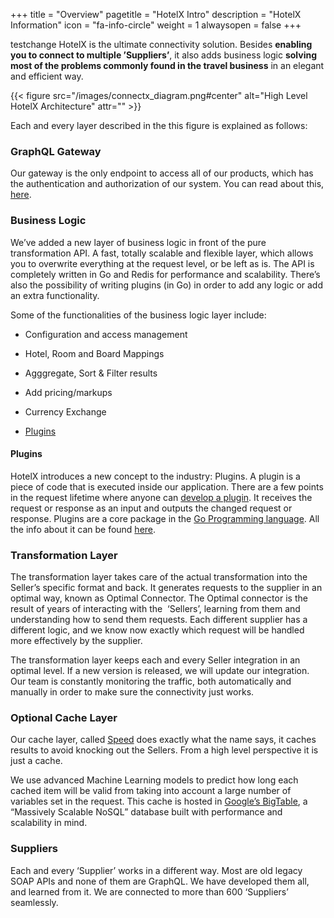 +++
title = "Overview"
pagetitle = "HotelX Intro"
description = "HotelX Information"
icon = "fa-info-circle"
weight = 1
alwaysopen = false
+++

testchange HotelX is the ultimate connectivity solution. Besides **enabling you to connect to multiple ’Suppliers’**, it also adds business logic **solving most of the problems commonly found in the travel business** in an elegant and efficient way.

{{< figure src="/images/connectx_diagram.png#center" alt="High Level HotelX Architecture" attr="" >}}


Each and every layer described in the this figure is explained as follows:

### GraphQL Gateway

Our gateway is the only endpoint to access all of our products, which has the authentication and authorization of our system. You can read about this, [here](http://docs.travelgatex.com/travelgatex/overview/).

### Business Logic

We’ve added a new layer of business logic in front of the pure transformation API. A fast, totally scalable and flexible layer, which allows you to overwrite everything at the request level, or be left as is. The API is completely written in Go and Redis for performance and scalability. There’s also the possibility of writing plugins (in Go) in order to add any logic or add an extra functionality.

Some of the functionalities of the business logic layer include:

* Configuration and access management 

* Hotel, Room and Board Mappings 

* Agggregate, Sort & Filter results 

* Add pricing/markups 

* Currency Exchange 

* [Plugins](#_3zv9vtfaavdf) 

#### Plugins

HotelX introduces a new concept to the industry: Plugins. A plugin is a piece of code that is executed inside our application. There are a few points in the request lifetime where anyone can [develop a plugin](#_3zv9vtfaavdf). It receives the request or response as an input and outputs the changed request or response. Plugins are a core package in the [Go Programming language](https://golang.org/). All the info about it can be found [here](https://golang.org/pkg/plugin/).

### Transformation Layer

The transformation layer takes care of the actual transformation into the Seller’s specific format and back. It generates requests to the supplier in an optimal way, known as Optimal Connector. The Optimal connector is the result of years of interacting with the  ‘Sellers’, learning from them and understanding how to send them requests. Each different supplier has a different logic, and we know now exactly which request will be handled more effectively by the supplier.

The transformation layer keeps each and every Seller integration in an optimal level. If a new version is released, we will update our integration. Our team is constantly monitoring the traffic, both automatically and manually in order to make sure the connectivity just works.

### Optional Cache Layer

Our cache layer, called [Speed](https://www.travelgatex.com/products/speed.html) does exactly what the name says, it caches results to avoid knocking out the Sellers. From a high level perspective it is just a cache.

We use advanced Machine Learning models to predict how long each cached item will be valid from taking into account a large number of variables set in the request. This cache is hosted in [Google’s BigTable](https://cloud.google.com/bigtable/), a “Massively Scalable NoSQL” database built with performance and scalability in mind.

### Suppliers

Each and every ‘Supplier’ works in a different way. Most are old legacy SOAP APIs and none of them are GraphQL. We have developed them all, and learned from it. We are connected to more than 600 ‘Suppliers’ seamlessly.
